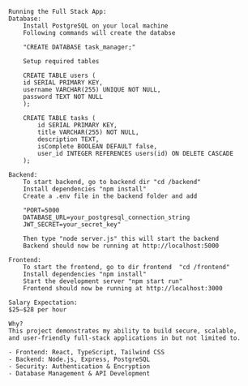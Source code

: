 
    Running the Full Stack App:
    Database:
        Install PostgreSQL on your local machine
        Following commands will create the databse

        "CREATE DATABASE task_manager;"

        Setup required tables

        CREATE TABLE users (
        id SERIAL PRIMARY KEY,
        username VARCHAR(255) UNIQUE NOT NULL,
        password TEXT NOT NULL
        );

        CREATE TABLE tasks (
            id SERIAL PRIMARY KEY,
            title VARCHAR(255) NOT NULL,
            description TEXT,
            isComplete BOOLEAN DEFAULT false,
            user_id INTEGER REFERENCES users(id) ON DELETE CASCADE
        );

    Backend:
        To start backend, go to backend dir "cd /backend" 
        Install dependencies "npm install"
        Create a .env file in the backend folder and add

        "PORT=5000
        DATABASE_URL=your_postgresql_connection_string
        JWT_SECRET=your_secret_key"

        Then type "node server.js" this will start the backend
        Backend should now be running at http://localhost:5000

    Frontend:
        To start the frontend, go to dir frontend  "cd /frontend"
        Install dependencies "npm install"
        Start the development server "npm start run"
        Frontend should now be running at http://localhost:3000

    Salary Expectation:
    $25–$28 per hour 

    Why?  
    This project demonstrates my ability to build secure, scalable, 
    and user-friendly full-stack applications in but not limited to.

    - Frontend: React, TypeScript, Tailwind CSS
    - Backend: Node.js, Express, PostgreSQL
    - Security: Authentication & Encryption
    - Database Management & API Development
